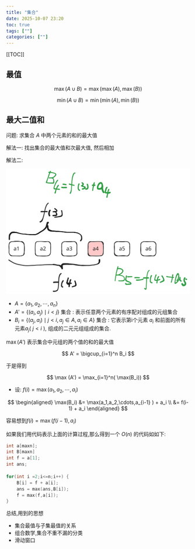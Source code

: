 ```yaml
---
title: "集合"
date: 2025-10-07 23:20
toc: true
tags: [""]
categories: [""]
---
```


[[TOC]]


## 最值

$$
\max(A \cup B) = \max(\max(A) , \max(B))
$$


$$
\min(A \cup B) = \min(\min(A) , \min(B))
$$

## 最大二值和

问题: 求集合 $A$ 中两个元素的和的最大值


解法一: 找出集合的最大值和次最大值, 然后相加

解法二:  

![](./images/set-two-number-max.excalidraw.svg)


- $A = \{ a_1,a_2 ,\cdots , a_n \}$
- $A' = \{ (a_i,a_j) \mid i < j \}$ 集合 : 表示任意两个元素的有序配对组成的元组集合
- $B_i = \{ (a_j,a_i) \mid j < i , a_j \in A ,a_i \in A \}$ 集合 : 它表示第i个元素 $a_i$ 和前面的所有元素$a_j$( $j<i$ ), 组成的二元元组组成的集合.

$\max(A')$ 表示集合中元组的两个值的和的最大值

$$
A' = \bigcup_{i=1}^n B_i 
$$

于是得到

$$
\max (A') = \max_{i=1}^n( \max(B_i))
$$

- 设: $f(i) = \max(a_1,a_2 , \cdots ,a_i)$

$$
\begin{aligned}
\max(B_i) &= \max(a_1,a_2,\cdots,a_{i-1} ) + a_i \\
&=  f(i-1) + a_i
\end{aligned}
$$

容易想到$f(i) = \max(f(i-1),a_i)$

如果我们用代码表示上面的计算过程,那么得到一个 $O(n)$ 的代码如如下:

```cpp
int a[maxn];
int B[maxn]
int f = a[1];
int ans;

for(int i =2;i<=n;i++) {
    B[i] = f + a[i];
    ans = max(ans,B[i]);
    f = max(f,a[i]);
}
```

总结,用到的思想

- 集合最值与子集最值的关系
- 组合数学,集合不重不漏的分类
- 滑动窗口
